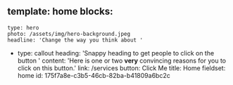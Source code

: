 template: home
blocks:
  - 
    type: hero
    photo: /assets/img/hero-background.jpeg
    headline: 'Change the way you think about '
  - 
    type: callout
    heading: 'Snappy heading to get people to click on the button '
    content: 'Here is one or two **very** convincing reasons for you to click on this button.'
    link: /services
    button: Click Me
title: Home
fieldset: home
id: 175f7a8e-c3b5-46cb-82ba-b41809a6bc2c
